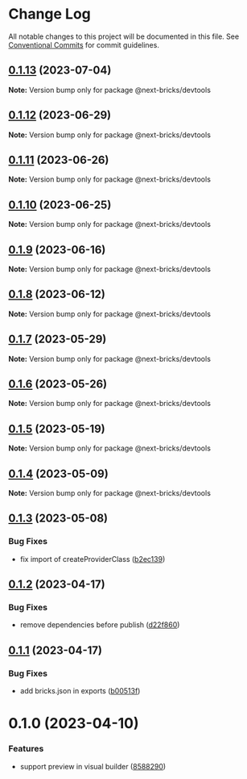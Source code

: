 # Change Log

All notable changes to this project will be documented in this file.
See [Conventional Commits](https://conventionalcommits.org) for commit guidelines.

## [0.1.13](https://github.com/easyops-cn/next-bricks/compare/@next-bricks/devtools@0.1.12...@next-bricks/devtools@0.1.13) (2023-07-04)

**Note:** Version bump only for package @next-bricks/devtools





## [0.1.12](https://github.com/easyops-cn/next-bricks/compare/@next-bricks/devtools@0.1.11...@next-bricks/devtools@0.1.12) (2023-06-29)

**Note:** Version bump only for package @next-bricks/devtools





## [0.1.11](https://github.com/easyops-cn/next-bricks/compare/@next-bricks/devtools@0.1.10...@next-bricks/devtools@0.1.11) (2023-06-26)

**Note:** Version bump only for package @next-bricks/devtools





## [0.1.10](https://github.com/easyops-cn/next-bricks/compare/@next-bricks/devtools@0.1.9...@next-bricks/devtools@0.1.10) (2023-06-25)

**Note:** Version bump only for package @next-bricks/devtools





## [0.1.9](https://github.com/easyops-cn/next-bricks/compare/@next-bricks/devtools@0.1.8...@next-bricks/devtools@0.1.9) (2023-06-16)

**Note:** Version bump only for package @next-bricks/devtools





## [0.1.8](https://github.com/easyops-cn/next-bricks/compare/@next-bricks/devtools@0.1.7...@next-bricks/devtools@0.1.8) (2023-06-12)

**Note:** Version bump only for package @next-bricks/devtools





## [0.1.7](https://github.com/easyops-cn/next-bricks/compare/@next-bricks/devtools@0.1.6...@next-bricks/devtools@0.1.7) (2023-05-29)

**Note:** Version bump only for package @next-bricks/devtools





## [0.1.6](https://github.com/easyops-cn/next-bricks/compare/@next-bricks/devtools@0.1.5...@next-bricks/devtools@0.1.6) (2023-05-26)

**Note:** Version bump only for package @next-bricks/devtools





## [0.1.5](https://github.com/easyops-cn/next-bricks/compare/@next-bricks/devtools@0.1.4...@next-bricks/devtools@0.1.5) (2023-05-19)

**Note:** Version bump only for package @next-bricks/devtools





## [0.1.4](https://github.com/easyops-cn/next-bricks/compare/@next-bricks/devtools@0.1.3...@next-bricks/devtools@0.1.4) (2023-05-09)

**Note:** Version bump only for package @next-bricks/devtools





## [0.1.3](https://github.com/easyops-cn/next-bricks/compare/@next-bricks/devtools@0.1.2...@next-bricks/devtools@0.1.3) (2023-05-08)


### Bug Fixes

* fix import of createProviderClass ([b2ec139](https://github.com/easyops-cn/next-bricks/commit/b2ec1395c6f2b36e1fde653bd57137b747232ed6))





## [0.1.2](https://github.com/easyops-cn/next-bricks/compare/@next-bricks/devtools@0.1.1...@next-bricks/devtools@0.1.2) (2023-04-17)


### Bug Fixes

* remove dependencies before publish ([d22f860](https://github.com/easyops-cn/next-bricks/commit/d22f8604d557d7f4a3c03f9c047c20babd5460bc))





## [0.1.1](https://github.com/easyops-cn/next-bricks/compare/@next-bricks/devtools@0.1.0...@next-bricks/devtools@0.1.1) (2023-04-17)


### Bug Fixes

* add bricks.json in exports ([b00513f](https://github.com/easyops-cn/next-bricks/commit/b00513fba328f0317c4bd3beed3fd089028c72a0))





# 0.1.0 (2023-04-10)


### Features

* support preview in visual builder ([8588290](https://github.com/easyops-cn/next-core/commit/8588290cd21202d4367a6259f0e6c27db269b77e))
